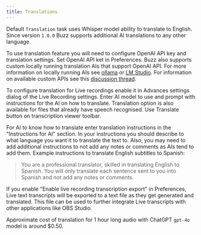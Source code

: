```yaml
---
title: Translations
---
```


Default `Translation` task uses Whisper model ability to translate to English. Since version `1.0.0` Buzz supports additional AI translations to any other language.

To use translation feature you will need to configure OpenAI API key and translation settings. Set OpenAI API ket in Preferences. Buzz also supports custom locally running translation AIs that support OpenAI API. For more information on locally running AIs see [ollama](https://ollama.com/blog/openai-compatibility) or [LM Studio](https://lmstudio.ai/). For information on available custom APIs see this [discussion thread](https://github.com/chidiwilliams/buzz/discussions/827).

To configure translation for Live recordings enable it in Advances settings dialog of the Live Recording settings. Enter AI model to use and prompt with instructions for the AI on how to translate. Translation option is also available for files that already have speech recognised. Use Translate button on transcription viewer toolbar.

For AI to know how to translate enter translation instructions in the "Instructions for AI" section. In your instructions you should describe to what language you want it to translate the text to. Also, you may need to add additional instructions to not add any notes or comments as AIs tend to add them. Example instructions to translate English subtitles to Spanish:

> You are a professional translator, skilled in translating English to Spanish. You will only translate each sentence sent to you into Spanish and not add any notes or comments.

If you enable "Enable live recording transcription export" in Preferences, Live text transcripts will be exported to a text file as they get generated and translated. This file can be used to further integrate Live transcripts with other applications like OBS Studio.

Approximate cost of translation for 1 hour long audio with ChatGPT `gpt-4o` model is around $0.50.
